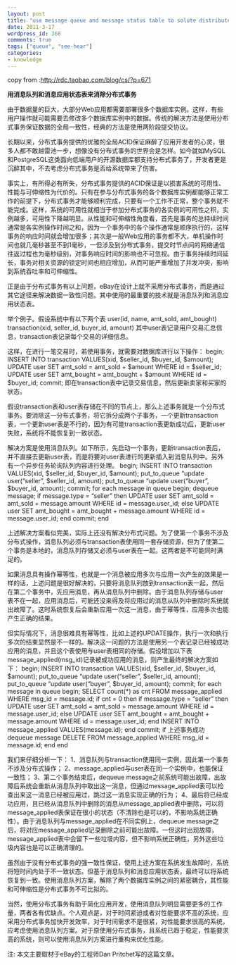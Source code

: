 ```yaml
---
layout: post
title: "use message queue and message status table to solute distribute transcation"
date: 2011-3-17
wordpress_id: 368
comments: true
tags: ["queue", "see-hear"]
categories:
- knowledge
---
```

<meta name="_edit_last" content="1" />
<meta name="_su_rich_snippet_type" content="none" />
<meta name="_su_title" content="message,queue" />
<meta name="views" content="362" />
<meta name="_wp_old_slug" content="用消息队列和消息应用状态表来消除分布式事务" />
copy from :<a href="http://rdc.taobao.com/blog/cs/?p=671">http://rdc.taobao.com/blog/cs/?p=671</a>

<strong>用消息队列和消息应用状态表来消除分布式事务</strong>

由于数据量的巨大，大部分Web应用都需要部署很多个数据库实例。这样，有些用户操作就可能需要去修改多个数据库实例中的数据。传统的解决方法是使用分布式事务保证数据的全局一致性，经典的方法是使用两阶段提交协议。

长期以来，分布式事务提供的优雅的全局ACID保证麻醉了应用开发者的心灵，很多人都不敢越雷池一步，想像没有分布式事务的世界会是怎样。如今就如MySQL和PostgreSQL这类面向低端用户的开源数据库都支持分布式事务了，开发者更是沉醉其中，不去考虑分布式事务是否给系统带来了伤害。

事实上，有所得必有所失，分布式事务提供的ACID保证是以损害系统的可用性、性能与可伸缩性为代价的。只有在参与分布式事务的各个数据库实例都能够正常工作的前提下，分布式事务才能够顺利完成，只要有一个工作不正常，整个事务就不能完成。这样，系统的可用性就相当于参加分布式事务的各实例的可用性之积，实例越多，可用性下降越明显。从性能和可伸缩性角度看，首先是事务的总持续时间通常是各实例操作时间之和，因为一个事务中的各个操作通常是顺序执行的，这样事务的响应时间就会增加很多；其次是一般Web应用的事务都不大，单机操作时间也就几毫秒甚至不到1毫秒，一但涉及到分布式事务，提交时节点间的网络通信往返过程也为毫秒级别，对事务响应时间的影响也不可忽视。由于事务持续时间延长，事务对相关资源的锁定时间也相应增加，从而可能严重增加了并发冲突，影响到系统吞吐率和可伸缩性。

正是由于分布式事务有以上问题，eBay在设计上就不采用分布式事务，而是通过其它途径来解决数据一致性问题。其中使用的最重要的技术就是消息队列和消息应用状态表。

举个例子。假设系统中有以下两个表
user(id, name, amt_sold, amt_bought)
transaction(xid, seller_id, buyer_id, amount)
其中user表记录用户交易汇总信息，transaction表记录每个交易的详细信息。

这样，在进行一笔交易时，若使用事务，就需要对数据库进行以下操作：
begin;
INSERT INTO transaction VALUES(xid, $seller_id, $buyer_id, $amount);
UPDATE user SET amt_sold = amt_sold + $amount WHERE id = $seller_id;
UPDATE user SET amt_bought = amt_bought + $amount WHERE id = $buyer_id;
commit;
即在transaction表中记录交易信息，然后更新卖家和买家的状态。

假设transaction表和user表存储在不同的节点上，那么上述事务就是一个分布式事务。要消除这一分布式事务，将它拆分成两个子事务，一个更新transaction表，一个更新user表是不行的，因为有可能transaction表更新成功后，更新user失败，系统将不能恢复到一致状态。

解决方案是使用消息队列。如下所示，先启动一个事务，更新transaction表后，并不直接去更新user表，而是将要对user表进行的更新插入到消息队列中。另外有一个异步任务轮询队列内容进行处理。
begin;
INSERT INTO transaction VALUES(xid, $seller_id, $buyer_id, $amount);
put_to_queue “update user(“seller”, $seller_id, amount);
put_to_queue “update user(“buyer”, $buyer_id, amount);
commit;
for each message in queue
begin;
dequeue message;
if message.type = “seller” then
UPDATE user SET amt_sold = amt_sold + message.amount WHERE id = message.user_id;
else
UPDATE user SET amt_bought = amt_bought + message.amount WHERE id = message.user_id;
end
commit;
end

上述解决方案看似完美，实际上还没有解决分布式问题。为了使第一个事务不涉及分布式操作，消息队列必须与transaction表使用同一套存储资源，但为了使第二个事务是本地的，消息队列存储又必须与user表在一起。这两者是不可能同时满足的。

如果消息具有操作幂等性，也就是一个消息被应用多次与应用一次产生的效果是一样的话，上述问题是很好解决的，只要将消息队列放到transaction表一起，然后在第二个事务中，先应用消息，再从消息队列中删除。由于消息队列存储与user表不在一起，应用消息后，可能还没来得及将应用过的消息从队列中删除时系统就出故障了。这时系统恢复后会重新应用一次这一消息，由于幂等性，应用多次也能产生正确的结果。

但实际情况下，消息很难具有幂等性，比如上述的UPDATE操作，执行一次和执行多次的结束显然是不一样的。解决这一问题的方法是使用另一个表记录已经被成功应用的消息，并且这个表使用与user表相同的存储。假设增加以下表 message_applied(msg_id)记录被成功应用的消息，则产生最终的解决方案如下：
begin;
INSERT INTO transaction VALUES(xid, $seller_id, $buyer_id, $amount);
put_to_queue “update user(“seller”, $seller_id, amount);
put_to_queue “update user(“buyer”, $buyer_id, amount);
commit;
for each message in queue
begin;
SELECT count(*) as cnt FROM message_applied WHERE msg_id = message.id;
if cnt = 0 then
if message.type = “seller” then
UPDATE user SET amt_sold = amt_sold + message.amount WHERE id = message.user_id;
else
UPDATE user SET amt_bought = amt_bought + message.amount WHERE id = message.user_id;
end
INSERT INTO message_applied VALUES(message.id);
end
commit;
if 上述事务成功
dequeue message
DELETE FROM message_applied WHERE msg_id = message.id;
end
end

我们来仔细分析一下：
1、消息队列与transaction使用同一实例，因此第一个事务不涉及分布式操作；
2、message_applied与user表在同一个实例中，也能保证一致性；
3、第二个事务结束后，dequeue message之前系统可能出故障，出故障后系统会重新从消息队列中取出这一消息，但通过message_applied表可以检查出来这一消息已经被应用过，跳过这一消息实现正确的行为；
4、最后将已经成功应用，且已经从消息队列中删除的消息从message_applied表中删除，可以将message_applied表保证在很小的状态（不清除也是可以的，不影响系统正确性）。由于消息队列与message_applied在不同实例上，dequeue message之后，将对应message_applied记录删除之前可能出故障。一但这时出现故障，message_applied表中会留下一些垃圾内容，但不影响系统正确性，另外这些垃圾内容也是可以正确清理的。

虽然由于没有分布式事务的强一致性保证，使用上述方案在系统发生故障时，系统将短时间内处于不一致状态。但基于消息队列和消息应用状态表，最终可以将系统恢复到一致。使用消息队列方案，解除了两个数据库实例之间的紧密耦合，其性能和可伸缩性是分布式事务不可比拟的。

当然，使用分布式事务有助于简化应用开发，使用消息队列明显需要更多的工作量，两者各有优缺点。个人观点是，对于时间紧迫或者对性能要求不高的系统，应采用分布式事务加快开发效率，对于时间需求不是很紧，对性能要求很高的系统，应考虑使用消息队列方案。对于原使用分布式事务，且系统已趋于稳定，性能要求高的系统，则可以使用消息队列方案进行重构来优化性能。

注: 本文主要取材于eBay的工程师Dan Pritchet写的这篇文章。
